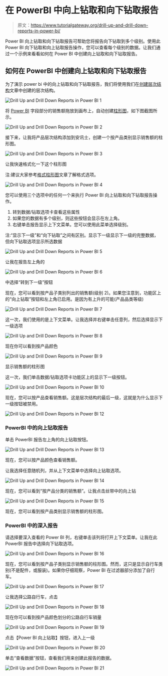 # 在 PowerBI 中向上钻取和向下钻取报告

> 原文：<https://www.tutorialgateway.org/drill-up-and-drill-down-reports-in-power-bi/>

Power BI 向上钻取和向下钻取报告可帮助您将报告向下钻取到多个级别。使用此 Power BI 向下钻取和向上钻取报告操作，您可以查看每个级别的数据。让我们通过一个示例来看看如何在 Power BI 中创建向上钻取和向下钻取报告。

## 如何在 PowerBI 中创建向上钻取和向下钻取报告

为了演示 power bi 中的向上钻取和向下钻取报告，我们将使用我们在[创建层次结构](https://www.tutorialgateway.org/create-hierarchy-in-power-bi/)文章中创建的层次结构。

![Drill Up and Drill Down Reports in Power BI 1](img/a61d64908e264f0964c45da3e96ca3dc.png)

将 [Power BI](https://www.tutorialgateway.org/power-bi-tutorial/) 字段部分的销售额拖放到画布上，自动创建[柱形图](https://www.tutorialgateway.org/column-chart-in-power-bi/)，如下图截图所示。

![Drill Up and Drill Down Reports in Power BI 2](img/f37b7c3de144257315a994ae1b54d3f8.png)

接下来，让我将产品层次结构添加到安讯士，创建一个按产品类别显示销售额的柱形图。

![Drill Up and Drill Down Reports in Power BI 3](img/f9c4c11bafa6a96e4fb13d107ff737cd.png)

让我快速格式化一下这个柱形图

注:建议大家参考[格式柱形图](https://www.tutorialgateway.org/format-power-bi-column-chart/)文章了解格式选项。

![Drill Up and Drill Down Reports in Power BI 4](img/ca872cefa4e86f36ca80ab111a493efa.png)

您可以使用三个选项中的任何一个来执行 Power BI 向上钻取和向下钻取报告操作。

1.  转到数据/钻取选项卡查看这些属性
2.  如果您的数据有多个级别，则这些按钮会显示在左上角。
3.  右键单击报告显示上下文菜单。您可以使用此菜单选择级别。

注:“显示下一级”和“向下钻取”之间有区别。显示下一级显示下一级的完整数据，但向下钻取选项显示所选数据

![Drill Up and Drill Down Reports in Power BI 5](img/6605b2d0135b83ce4fcc2e3202a1901b.png)

让我在报告左上角的

![Drill Up and Drill Down Reports in Power BI 6](img/f63222076d2caa091c5404d8e3d7da0a.png)

中选择“转到下一级”按钮

现在，您可以看到按产品子类别列出的销售额(级别 2)。如果您注意到，功能区上的“向上钻取”按钮和左上角已启用。是因为有上升的可能(产品品类等级)

![Drill Up and Drill Down Reports in Power BI 7](img/46176f28b08802cf1f04166a681a2322.png)

这一次，我们使用的是上下文菜单。让我选择并右键单击任意列，然后选择显示下一级选项

![Drill Up and Drill Down Reports in Power BI 8](img/07d57268aa2942b6e5699c0f1450435d.png)

现在你可以看到按产品颜色

![Drill Up and Drill Down Reports in Power BI 9](img/64ca76e03aae62158d34d02848aed5fd.png)

显示销售额的柱形图

这一次，我们单击数据/钻取选项卡功能区上的显示下一级按钮。

![Drill Up and Drill Down Reports in Power BI 10](img/250474d214d5909fb171a66084b0c462.png)

现在，您可以按产品查看销售额。这是层次结构的最后一级，这就是为什么显示下一级按钮被禁用。

![Drill Up and Drill Down Reports in Power BI 12](img/efaaba03381206543b7322e82eef7089.png)

### PowerBI 中的向上钻取报告

单击 PowerBI 报告左上角的向上钻取按钮。

![Drill Up and Drill Down Reports in Power BI 13](img/47571458ac533037b1602941a22738de.png)

现在，您可以按产品颜色查看销售额。

让我选择任意随机列，并从上下文菜单中选择向上钻取选项。

![Drill Up and Drill Down Reports in Power BI 14](img/88338b3984a2cee0c1182341a68e5b22.png)

现在，您可以看到“按产品分类的销售额”。让我点击丝带中的向上钻

![Drill Up and Drill Down Reports in Power BI 15](img/c55ea6e1d261d5489f5641956b15ad9b.png)

现在，您可以看到按产品类别显示销售额的柱形图。

### PowerBI 中的深入报告

请选择要深入查看的 Power BI 列，右键单击该列将打开上下文菜单。让我在此 PowerBI 报告中选择向下钻取选项。

![Drill Up and Drill Down Reports in Power BI 16](img/655c9be0b10ff1f8259cc8f2eaf22ec1.png)

现在，您可以看到按产品子类别显示销售额的柱形图。然而，这只是显示自行车类别(不是配件，或服装)。如果你仔细观察，Power BI 在过滤器部分添加了自行车。

![Drill Up and Drill Down Reports in Power BI 17](img/6d62b1b6c1470f3c11c4598793ea9055.png)

让我选择公路自行车，点击

![Drill Up and Drill Down Reports in Power BI 18](img/a21d25f77261425f94a89bee1edddbf8.png)

现在你可以看到按产品颜色划分的公路自行车销量

![Drill Up and Drill Down Reports in Power BI 19](img/f6b1e0b6aeee622d7a5a1cbfd432bc5e.png)

点击【Power BI 向上钻取】按钮，进入上一级

![Drill Up and Drill Down Reports in Power BI 20](img/2eb6f934946291b5a830da1d18c61307.png)

单击“查看数据”按钮，查看我们用来创建此报告的数据。

![Drill Up and Drill Down Reports in Power BI 21](img/18124dc16b5f5f5116a2e3c3425ca24c.png)